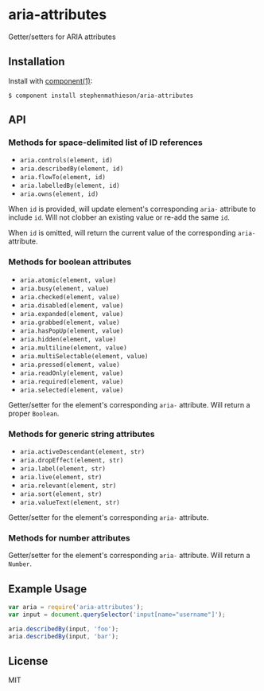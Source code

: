 
# aria-attributes

  Getter/setters for ARIA attributes

## Installation

  Install with [component(1)](http://component.io):

    $ component install stephenmathieson/aria-attributes

## API

### Methods for space-delimited list of ID references

  - `aria.controls(element, id)`
  - `aria.describedBy(element, id)`
  - `aria.flowTo(element, id)`
  - `aria.labelledBy(element, id)`
  - `aria.owns(element, id)`

  When `id` is provided, will update element's corresponding `aria-` attribute to include `id`.  Will not clobber an existing value or re-add the same `id`.

  When `id` is omitted, will return the current value of the corresponding `aria-` attribute.

### Methods for boolean attributes

  - `aria.atomic(element, value)`
  - `aria.busy(element, value)`
  - `aria.checked(element, value)`
  - `aria.disabled(element, value)`
  - `aria.expanded(element, value)`
  - `aria.grabbed(element, value)`
  - `aria.hasPopUp(element, value)`
  - `aria.hidden(element, value)`
  - `aria.multiline(element, value)`
  - `aria.multiSelectable(element, value)`
  - `aria.pressed(element, value)`
  - `aria.readOnly(element, value)`
  - `aria.required(element, value)`
  - `aria.selected(element, value)`

  Getter/setter for the element's corresponding `aria-` attribute.  Will return a proper `Boolean`.

### Methods for generic string attributes

  - `aria.activeDescendant(element, str)`
  - `aria.dropEffect(element, str)`
  - `aria.label(element, str)`
  - `aria.live(element, str)`
  - `aria.relevant(element, str)`
  - `aria.sort(element, str)`
  - `aria.valueText(element, str)`

  Getter/setter for the element's corresponding `aria-` attribute.

### Methods for number attributes

  Getter/setter for the element's corresponding `aria-` attribute.  Will return a `Number`.

## Example Usage

```js
var aria = require('aria-attributes');
var input = document.querySelector('input[name="username"]');

aria.describedBy(input, 'foo');
aria.describedBy(input, 'bar');
```

## License

  MIT
